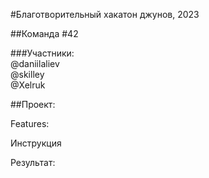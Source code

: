 #Благотворительный хакатон джунов, 2023

##Команда #42

###Участники:  
@daniilaliev  
@skilley  
@Xelruk

##Проект:

Features:

Инструкция

Результат:
